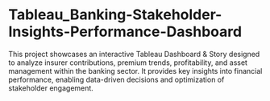# Tableau_Banking-Stakeholder-Insights-Performance-Dashboard
This project showcases an interactive Tableau Dashboard &amp; Story designed to analyze insurer contributions, premium trends, profitability, and asset management within the banking sector. It provides key insights into financial performance, enabling data-driven decisions and optimization of stakeholder engagement.
